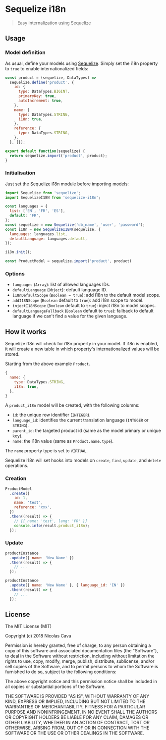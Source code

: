 # Sequelize i18n

> Easy internalization using Sequelize

## Usage

### Model definition

As usual, define your models using [Sequelize](http://docs.sequelizejs.com). Simply set the i18n property to `true` to enable internationalized fields:

```javascript
const product = (sequelize, DataTypes) =>
  sequelize.define('product', {
    id: {
      type: DataTypes.BIGINT,
      primaryKey: true,
      autoIncrement: true,
    },
    name: {
      type: DataTypes.STRING,
      i18n: true,
    },
    reference: {
      type: DataTypes.STRING,
    },
  }, {});

export default function(sequelize) {
  return sequelize.import('product', product);
}
```

### Initialisation

Just set the Sequelize i18n module before importing models:

```javascript
import Sequelize from 'sequelize';
import SequelizeI18N from 'sequelize-i18n';

const languages = {
  list: ['EN', 'FR', 'ES'],
  default: 'FR',
};
const sequelize = new Sequelize('db_name', 'user', 'password');
const i18n = new SequelizeI18N(sequelize, {
  languages: languages.list,
  defaultLanguage: languages.default,
});

i18n.init();

const ProductModel = sequelize.import('product', product)
```

### Options

* `languages` (`Array`): list of allowed languages IDs.
* `defaultLanguage` (`Object`): default language ID.
* `i18nDefaultScope` (`Boolean = true`): add i18n to the default model scope.
* `addI18NScope` (`Boolean` default to `true`): add i18n scope to model.
* `injectI18NScope` (`Boolean` default to `true`): inject i18n to model scopes.
* `defaultLanguageFallback` (`Boolean` default to `true`): fallback to default language if we can't find a value for the given language.

## How it works

Sequelize i18n will check for i18n property in your model.
If i18n is enabled, it will create a new table in which property's internationalized values will be stored.

Starting from the above example `Product`.

```javascript
{
  name: {
    type: DataTypes.STRING,
    i18n: true,
  },
}
```

A `product_i18n` model will be created, with the following columns:

* `id`: the unique row identifier (`INTEGER`).
* `language_id`: identifies the current translation language (`INTEGER` or `STRING`).
* `parent_id`: the targeted product id (same as the model primary or unique key).
* `name`: the i18n value (same as `Product.name.type`).

The `name` property type is set to `VIRTUAL`.

Sequelize i18n will set hooks into models on `create`, `find`, `update`, and `delete` operations.

### Creation

```javascript
ProductModel
  .create({
    id: 1,
    name: 'test',
    reference: 'xxx',
  })
  .then((result) => {
    // [{ name: 'test', lang: 'FR' }]
    console.info(result.product_i18n);
  });
```

### Update 

```javascript
productInstance
  .update({ name: 'New Name' })
  .then((result) => {
    // ...
  });

productInstance
  .update({ name: 'New Name' }, { language_id: 'EN' })
  .then((result) => {
    // ...
  });
```
    
## License

The MIT License (MIT)

Copyright (c) 2018 Nicolas Cava

Permission is hereby granted, free of charge, to any person obtaining a copy
of this software and associated documentation files (the "Software"), to deal
in the Software without restriction, including without limitation the rights
to use, copy, modify, merge, publish, distribute, sublicense, and/or sell
copies of the Software, and to permit persons to whom the Software is
furnished to do so, subject to the following conditions:

The above copyright notice and this permission notice shall be included in all
copies or substantial portions of the Software.

THE SOFTWARE IS PROVIDED "AS IS", WITHOUT WARRANTY OF ANY KIND, EXPRESS OR
IMPLIED, INCLUDING BUT NOT LIMITED TO THE WARRANTIES OF MERCHANTABILITY,
FITNESS FOR A PARTICULAR PURPOSE AND NONINFRINGEMENT. IN NO EVENT SHALL THE
AUTHORS OR COPYRIGHT HOLDERS BE LIABLE FOR ANY CLAIM, DAMAGES OR OTHER
LIABILITY, WHETHER IN AN ACTION OF CONTRACT, TORT OR OTHERWISE, ARISING FROM,
OUT OF OR IN CONNECTION WITH THE SOFTWARE OR THE USE OR OTHER DEALINGS IN THE
SOFTWARE.
